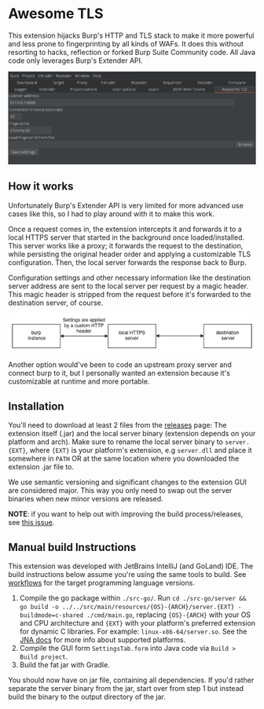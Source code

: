 # Awesome TLS
This extension hijacks Burp's HTTP and TLS stack to make it more powerful and less prone to fingerprinting by all kinds of WAFs.
It does this without resorting to hacks, reflection or forked Burp Suite Community code. All Java code only leverages Burp's Extender API.

![screenshot](./docs/screenshot.png)

## How it works
Unfortunately Burp's Extender API is very limited for more advanced use cases like this, so I had to play around with it to make this work. 

Once a request comes in, the extension intercepts it and forwards it to a local HTTPS server that started in the background once loaded/installed.
This server works like a proxy; it forwards the request to the destination, while persisting the original header order and applying a customizable TLS configuration.
Then, the local server forwards the response back to Burp.

Configuration settings and other necessary information like the destination server address are sent to the local server per request by a magic header.
This magic header is stripped from the request before it's forwarded to the destination server, of course.

![diagram](./docs/diagram.png)

Another option would've been to code an upstream proxy server and connect burp to it, but I personally wanted an extension because it's customizable at runtime and more portable. 

## Installation
You'll need to download at least 2 files from the [releases](https://github.com/sleeyax/burp-awesome-tls/releases) page:
The extension itself (.jar) and the local server binary (extension depends on your platform and arch).
Make sure to rename the local server binary to `server.{EXT}`, where `{EXT}` is your platform's extension, e.g `server.dll` and place it somewhere in `PATH` OR at the same location where you downloaded the extension .jar file to.

We use semantic versioning and significant changes to the extension GUI are considered major. 
This way you only need to swap out the server binaries when new minor versions are released.

**NOTE**: if you want to help out with improving the build process/releases, see [this issue](https://github.com/sleeyax/burp-awesome-tls/issues/13).

## Manual build Instructions
This extension was developed with JetBrains IntelliJ (and GoLand) IDE. 
The build instructions below assume you're using the same tools to build.
See [workflows](.github/workflows) for the target programming language versions.

1. Compile the go package within `./src-go/`. Run `cd ./src-go/server && go build -o ../../src/main/resources/{OS}-{ARCH}/server.{EXT} -buildmode=c-shared ./cmd/main.go`, replacing `{OS}-{ARCH}` with your OS and CPU architecture and `{EXT}` with your platform's preferred extension for dynamic C libraries. For example: `linux-x86-64/server.so`. See the [JNA docs](https://github.com/java-native-access/jna/blob/master/www/GettingStarted.md) for more info about supported platforms.
2. Compile the GUI form `SettingsTab.form` into Java code via `Build > Build project`.
3. Build the fat jar with Gradle.

You should now have on jar file, containing all dependencies. 
If you'd rather separate the server binary from the jar, start over from step 1 but instead build the binary to the output directory of the jar.
